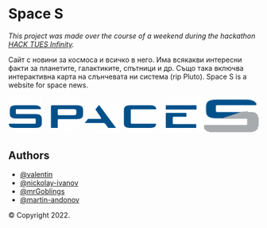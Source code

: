 # Space S

*This project was made over the course of a weekend during the hackathon [HACK TUES Infinity](https://hacktues.com).*

Сайт с новини за космоса и всичко в него. Има всякакви интересни факти за планетите, 
галактиките, спътници и др. Също така включва интерактивна карта на слънчевата ни система (rip Pluto).
Space S is a website for space news.

<img src="images/Space_S.png"/>

## Authors

- [@valentin](https://github.com/alt-plus-f4/C-Hashtag-infinity)
- [@nickolay-ivanov](https://github.com/nickolay-ivanov)
- [@mrGoblings](https://github.com/mrGoblings)
- [@martin-andonov](https://github.com/Martin-Andonov)

© Copyright 2022. 
